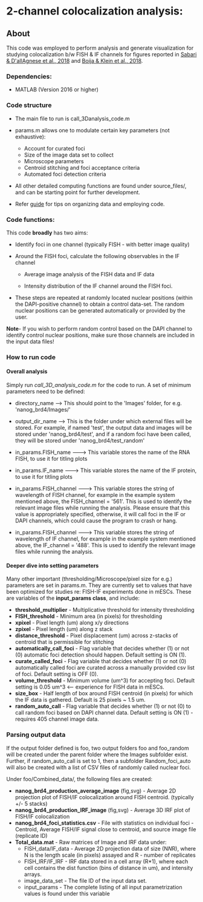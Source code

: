 # 2-channel colocalization analysis:

## About

This code was employed to perform analysis and generate visualization
for studying colocalization b/w FISH & IF channels for figures reported in [Sabari & D'allAgnese et al., 2018](https://10.1126/science.aar3958) and [Boija & Klein et al., 2018](https://10.1016/j.cell.2018.10.042).

### Dependencies:

* MATLAB (Version 2016 or higher)

### Code structure

* The main file to run is call_3Danalysis_code.m

* params.m allows one to modulate certain key parameters (not exhaustive):
    * Account for curated foci
    * Size of the image data set to collect
    * Microscope parameters
    * Centroid stitching and foci acceptance criteria
    * Automated foci detection criteria

* All other detailed computing functions are found under source_files/, and can be starting point for further development.

* Refer [guide](guide.md) for tips on organizing data and employing code.


### Code functions:

This code **broadly** has two aims:

* Identify foci in one channel (typically FISH - with better image quality)

* Around the FISH foci, calculate the following observables in the IF channel
    * Average image analysis of the FISH data and IF data

    * Intensity distribution of the IF channel around the FISH foci.

* These steps are repeated at randomly located nuclear positions (within the DAPI-positive channel) to obtain a control data-set. The random nuclear positions can be generated automatically or provided by the user.

**Note**-  If you wish to perform random control based on the DAPI channel to identify control nuclear positions, make sure those channels are included in the input data files!


### How to run code

#### Overall analysis

Simply run *call_3D_analysis_code.m* for the code to run. A set of minimum parameters need to be defined:


* directory_name	-->	This should point to the 'Images' folder, for e.g. 'nanog_brd4/Images/'

* output_dir_name	-->	This is the folder under which external files will be stored. For example, if named 'test', the output data and images will be stored under 'nanog_brd4/test', and if a random foci have been called, they will be stored under 'nanog_brd4/test_random'


* in_params.FISH_name	--->	This variable stores the name of the RNA FISH, to use it for titling plots

* in_params.IF_name	--->	This variable stores the name of the IF protein, to use it for titling plots

* in_params.FISH_channel	--->	This variable stores the string of wavelength of FISH channel, for example in the example system mentioned above, the FISH_channel = '561'. This is used to identify the relevant image files while running the analysis. Please ensure that this value is appropriately specified, otherwise, it will call foci in the IF or DAPI channels, which could cause the program to crash or hang.

* in_params.FISH_channel	--->	This variable stores the string of wavelength of IF channel, for example in the example system mentioned above, the IF_channel = '488'. This is used to identify the relevant image files while running the analysis.

#### Deeper dive into setting parameters
Many other important (thresholding/Microscope/pixel size for e.g.) parameters are set in params.m. They are currently set to values that have been optimized for studies re: FISH-IF experiments done in mESCs. These are variables of the **input_params class**, and include:
- **threshold_multiplier** - Multiplicative threshold for intensity thresholding
- **FISH_threshold** - Minimum area (in pixels) for thresholding
- **xpixel** - Pixel length (um) along x/y directions
- **zpixel** - Pixel length (um) along z stack
- **distance_threshold** - Pixel displacement (um) across z-stacks of centroid that is permissible for stitching
- **automatically_call_foci** - Flag variable that decides whether (1)
or not (0) automatic foci detection should happen. Default setting
is ON (1).
- **curate_called_foci** - Flag variable that decides whether (1)
or not (0) automatically called foci are curated across a manually
provided csv list of foci. Default setting is OFF (0).
- **volume_threshold** - Minimum volume (um^3) for accepting foci.
Default setting is 0.05 um^3 <-- experience for FISH data in mESCs.
- **size_box** - Half length of box around FISH centroid (in pixels)
for which the IF data is gathered. Default is 25 pixels ~ 1.5 um.
- **random_auto_call** - Flag variable that decides whether (1)
or not (0) to call random foci based on DAPI channel data. Default
setting is ON (1) - requires 405 channel image data.

### Parsing output data
If the output folder defined is foo, two output folders foo and foo_random will be created under the parent folder where the Images subfolder exist. Further, if random_auto_call is set to 1, then a subfolder Random_foci_auto will also be created with a list of CSV files of randomly called nuclear foci.

Under foo/Combined_data/, the following files are created:
- **nanog_brd4_production_average_image** (fig,svg) - Average 2D projection plot of FISH/IF colocalization around FISH centroid. (typically +/- 5 stacks)
- **nanog_brd4_production_IRF_image** (fig,svg) - Average 3D IRF plot of FISH/IF colocalization
- **nanog_brd4_foci_statistics.csv** - File with statistics on individual foci - Centroid, Average FISH/IF signal close to centroid, and source image file (replicate ID)
- **Total_data.mat** - Raw matrices of Image and IRF data under:
  - FISH_data/IF_data - Average 2D projection data of size (N*N*R), where N is the length scale (in pixels) assayed and R - number of replicates
  - FISH_IRF/IF_IRF - IRF data stored in a cell array (R*1), where each cell contains the dist function (bins of distance in um), and intensity arrays.
  - image_data_set - The file ID of the input data set.
  - input_params - The complete listing of all input parametrization values is found under this variable
